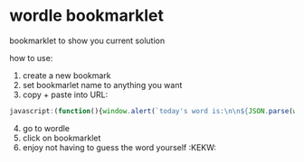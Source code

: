 # wordle bookmarklet

bookmarklet to show you current solution

how to use:

1) create a new bookmark
2) set bookmarlet name to anything you want
3) copy + paste into URL:
```js
javascript:(function(){window.alert(`today's word is:\n\n${JSON.parse(window.localStorage["nyt-wordle-state"])["solution"].toUpperCase()}`)})()
```
4) go to wordle
5) click on bookmarklet
6) enjoy not having to guess the word yourself :KEKW:

